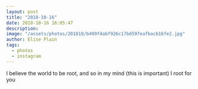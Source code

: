 ```yaml
---
layout: post
title: "2018-10-16"
date: 2018-10-16 16:05:47
description: 
image: "/assets/photos/201810/b499f4abf926c17bd597eafbacb16fe2.jpg"
author: Elise Plain
tags: 
  - photos
  - instagram
---
```


I believe the world to be root, and so in my mind (this is important) I root for you
<p></p>
